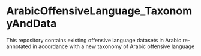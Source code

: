 # ArabicOffensiveLanguage_TaxonomyAndData
This repository contains existing offensive language datasets in Arabic re-annotated in accordance with a new taxonomy of Arabic offensive language
